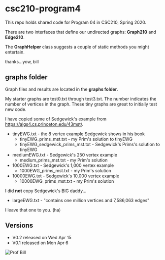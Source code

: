 # csc210-program4

This repo holds shared code for Program 04 in CSC210, Spring 2020.

There are two interfaces that define our undirected graphs: **Graph210** and **Edge210**.

The **GraphHelper** class suggests a couple of static methods you might entertain.

thanks...yow, bill

## graphs folder

Graph files and results are located in the **graphs folder**.

My starter graphs are test0.txt through test3.txt. 
The number indicates the number of vertices in the graph.
These tiny graphs are great to initially test new code.

I have copied some of Sedgewick's example from https://algs4.cs.princeton.edu/43mst/.

+ tinyEWG.txt - the 8 vertex example Sedgewick shows in his book
  + tinyEWG_prims_mst.txt - my Prim's solution to tinyEWG
  + tinyEWG_sedgewick_prims_mst.txt - Sedgewick's Prims's solution to tinyEWG
+ mediumEWG.txt - Sedgewick's 250 vertex example
  + medium_prims_mst.txt - my Prim's solution
+ 1000EWG.txt - Sedgewick's 1,000 vertex example
  + 1000EWG_prims_mst.txt - my Prim's solution
+ 10000EWG.txt - Sedgewick's 10,000 vertex example
  + 10000EWG_prims_mst.txt - my Prim's solution

I did **not** copy Sedgewick's BIG daddy...
+ largeEWG.txt - "contains one million vertices and 7,586,063 edges"

I leave that one to you. (ha)

## Versions

* V0.2 released on Wed Apr 15
* V0.1 released on Mon Apr 6

![Prof Bill](http://wtkrieger.faculty.noctrl.edu/instructor2.gif "Prof Bill")
